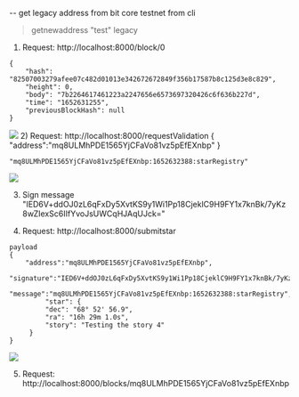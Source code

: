 
-- get legacy address from bit core testnet from cli
 > getnewaddress "test" legacy

1) Request: http://localhost:8000/block/0
```
{
    "hash": "82507003279afee07c482d01013e342672672849f356b17587b8c125d3e8c829",
    "height": 0,
    "body": "7b2264617461223a2247656e6573697320426c6f636b227d",
    "time": "1652631255",
    "previousBlockHash": null
}
````
![](https://github.com/VimalKumarS/udacity_blockchain_project_1/blob/main/Screen%20Shot%202022-05-14%20at%206.58.32%20PM.png)
2) Request: http://localhost:8000/requestValidation
{
    "address":"mq8ULMhPDE1565YjCFaVo81vz5pEfEXnbp"
}
```
"mq8ULMhPDE1565YjCFaVo81vz5pEfEXnbp:1652632388:starRegistry"
```
![](https://github.com/VimalKumarS/udacity_blockchain_project_1/blob/main/Screen%20Shot%202022-05-14%20at%207.18.00%20PM.png)

3) Sign message
"IED6V+ddOJ0zL6qFxDy5XvtKS9y1Wi1Pp18CjeklC9H9FY1x7knBk/7yKz8wZIexSc6IIfYvoJsUWCqHJAqUJck="

4) Request: http://localhost:8000/submitstar
```
payload 
{
    "address":"mq8ULMhPDE1565YjCFaVo81vz5pEfEXnbp",
    "signature":"IED6V+ddOJ0zL6qFxDy5XvtKS9y1Wi1Pp18CjeklC9H9FY1x7knBk/7yKz8wZIexSc6IIfYvoJsUWCqHJAqUJck=",
    "message":"mq8ULMhPDE1565YjCFaVo81vz5pEfEXnbp:1652632388:starRegistry",
         "star": {
         "dec": "68° 52' 56.9",
         "ra": "16h 29m 1.0s",
         "story": "Testing the story 4"
     }
}
```
![](https://github.com/VimalKumarS/udacity_blockchain_project_1/blob/main/Screen%20Shot%202022-05-15%20at%209.34.21%20AM.png)

5) Request: http://localhost:8000/blocks/mq8ULMhPDE1565YjCFaVo81vz5pEfEXnbp